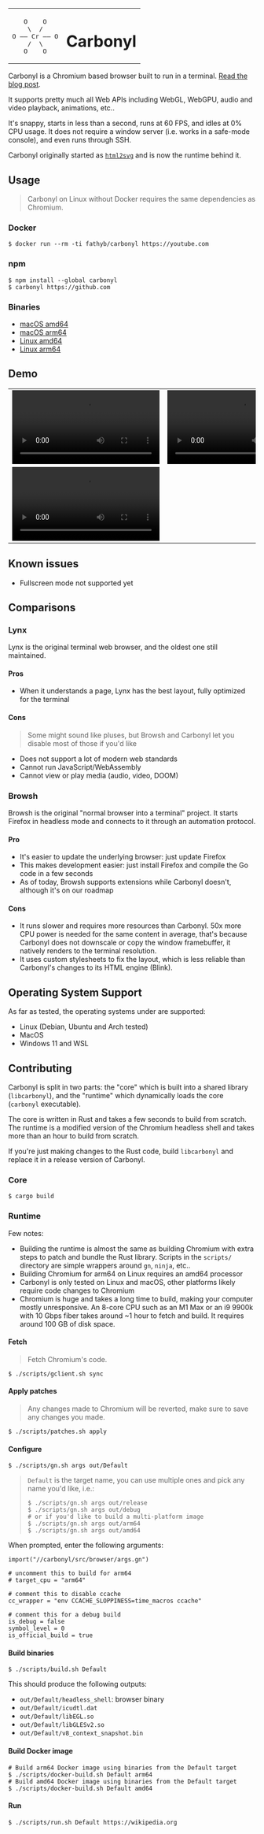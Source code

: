<table align="center">
  <tbody>
    <tr>
      <td>
        <p></p>
        <pre>
   O    O
    \  /
O —— Cr —— O
    /  \
   O    O</pre>
      </td>
      <td><h1>Carbonyl</h1></td>
    </tr>
  </tbody>
</table>

Carbonyl is a Chromium based browser built to run in a terminal. [Read the blog post](https://fathy.fr/carbonyl).

It supports pretty much all Web APIs including WebGL, WebGPU, audio and video playback, animations, etc..

It's snappy, starts in less than a second, runs at 60 FPS, and idles at 0% CPU usage. It does not require a window server (i.e. works in a safe-mode console), and even runs through SSH.

Carbonyl originally started as [`html2svg`](https://github.com/fathyb/html2svg) and is now the runtime behind it.

## Usage

> Carbonyl on Linux without Docker requires the same dependencies as Chromium.

### Docker

```shell
$ docker run --rm -ti fathyb/carbonyl https://youtube.com
```

### npm

```console
$ npm install --global carbonyl
$ carbonyl https://github.com
```

### Binaries

- [macOS amd64](https://github.com/fathyb/carbonyl/releases/download/v0.0.2/carbonyl.macos-amd64.zip)
- [macOS arm64](https://github.com/fathyb/carbonyl/releases/download/v0.0.2/carbonyl.macos-arm64.zip)
- [Linux amd64](https://github.com/fathyb/carbonyl/releases/download/v0.0.2/carbonyl.linux-amd64.zip)
- [Linux arm64](https://github.com/fathyb/carbonyl/releases/download/v0.0.2/carbonyl.linux-arm64.zip)

## Demo

<table>
  <tbody>
    <tr>
      <td>
        <video src="https://user-images.githubusercontent.com/5746414/213682926-f1cc2de7-a38c-4125-9257-92faecfc7e24.mp4">
      </td>
      <td>
        <video src="https://user-images.githubusercontent.com/5746414/213682913-398d3d11-1af8-4ae6-a0cd-a7f878efd88b.mp4">
      </td>
    </tr>
    <tr>
      <td colspan="2">
        <video src="https://user-images.githubusercontent.com/5746414/213682918-d6396a4f-ee23-431d-828e-4ad6a00e690e.mp4">
      </td>
    </tr>
  </tbody>
</table>

## Known issues

- Fullscreen mode not supported yet

## Comparisons

### Lynx

Lynx is the original terminal web browser, and the oldest one still maintained.

#### Pros

- When it understands a page, Lynx has the best layout, fully optimized for the terminal

#### Cons

> Some might sound like pluses, but Browsh and Carbonyl let you disable most of those if you'd like

- Does not support a lot of modern web standards
- Cannot run JavaScript/WebAssembly
- Cannot view or play media (audio, video, DOOM)

### Browsh

Browsh is the original "normal browser into a terminal" project. It starts Firefox in headless mode and connects to it through an automation protocol.

#### Pro

- It's easier to update the underlying browser: just update Firefox
- This makes development easier: just install Firefox and compile the Go code in a few seconds
- As of today, Browsh supports extensions while Carbonyl doesn't, although it's on our roadmap

#### Cons

- It runs slower and requires more resources than Carbonyl. 50x more CPU power is needed for the same content in average, that's because Carbonyl does not downscale or copy the window framebuffer, it natively renders to the terminal resolution.
- It uses custom stylesheets to fix the layout, which is less reliable than Carbonyl's changes to its HTML engine (Blink).

## Operating System Support

As far as tested, the operating systems under are supported:

- Linux (Debian, Ubuntu and Arch tested)
- MacOS
- Windows 11 and WSL

## Contributing

Carbonyl is split in two parts: the "core" which is built into a shared library (`libcarbonyl`), and the "runtime" which dynamically loads the core (`carbonyl` executable).

The core is written in Rust and takes a few seconds to build from scratch. The runtime is a modified version of the Chromium headless shell and takes more than an hour to build from scratch.

If you're just making changes to the Rust code, build `libcarbonyl` and replace it in a release version of Carbonyl.

### Core

```console
$ cargo build
```

### Runtime

Few notes:

- Building the runtime is almost the same as building Chromium with extra steps to patch and bundle the Rust library. Scripts in the `scripts/` directory are simple wrappers around `gn`, `ninja`, etc..
- Building Chromium for arm64 on Linux requires an amd64 processor
- Carbonyl is only tested on Linux and macOS, other platforms likely require code changes to Chromium
- Chromium is huge and takes a long time to build, making your computer mostly unresponsive. An 8-core CPU such as an M1 Max or an i9 9900k with 10 Gbps fiber takes around ~1 hour to fetch and build. It requires around 100 GB of disk space.

#### Fetch

> Fetch Chromium's code.

```console
$ ./scripts/gclient.sh sync
```

#### Apply patches

> Any changes made to Chromium will be reverted, make sure to save any changes you made.

```console
$ ./scripts/patches.sh apply
```

#### Configure

```console
$ ./scripts/gn.sh args out/Default
```

> `Default` is the target name, you can use multiple ones and pick any name you'd like, i.e.:
>
> ```console
> $ ./scripts/gn.sh args out/release
> $ ./scripts/gn.sh args out/debug
> # or if you'd like to build a multi-platform image
> $ ./scripts/gn.sh args out/arm64
> $ ./scripts/gn.sh args out/amd64
> ```

When prompted, enter the following arguments:

```gn
import("//carbonyl/src/browser/args.gn")

# uncomment this to build for arm64
# target_cpu = "arm64"

# comment this to disable ccache
cc_wrapper = "env CCACHE_SLOPPINESS=time_macros ccache"

# comment this for a debug build
is_debug = false
symbol_level = 0
is_official_build = true
```

#### Build binaries

```console
$ ./scripts/build.sh Default
```

This should produce the following outputs:

- `out/Default/headless_shell`: browser binary
- `out/Default/icudtl.dat`
- `out/Default/libEGL.so`
- `out/Default/libGLESv2.so`
- `out/Default/v8_context_snapshot.bin`

#### Build Docker image

```console
# Build arm64 Docker image using binaries from the Default target
$ ./scripts/docker-build.sh Default arm64
# Build amd64 Docker image using binaries from the Default target
$ ./scripts/docker-build.sh Default amd64
```

#### Run

```
$ ./scripts/run.sh Default https://wikipedia.org
```
